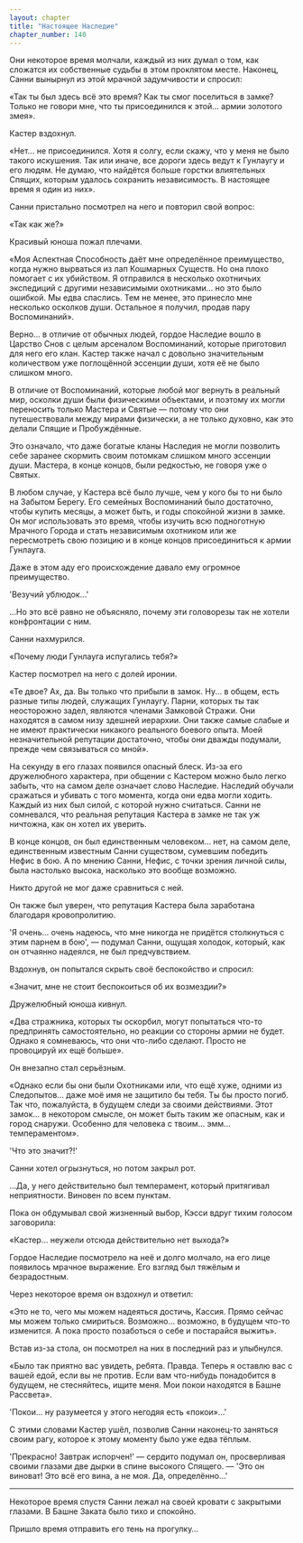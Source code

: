 ```yaml
---
layout: chapter
title: "Настоящее Наследие"
chapter_number: 140
---
```


Они некоторое время молчали, каждый из них думал о том, как сложатся их собственные судьбы в этом проклятом месте. Наконец, Санни вынырнул из этой мрачной задумчивости и спросил:

«Так ты был здесь всё это время? Как ты смог поселиться в замке? Только не говори мне, что ты присоединился к этой... армии золотого змея».

Кастер вздохнул.

«Нет... не присоединился. Хотя я солгу, если скажу, что у меня не было такого искушения. Так или иначе, все дороги здесь ведут к Гунлаугу и его людям. Не думаю, что найдётся больше горстки влиятельных Спящих, которым удалось сохранить независимость. В настоящее время я один из них».

Санни пристально посмотрел на него и повторил свой вопрос:

«Так как же?»

Красивый юноша пожал плечами.

«Моя Аспектная Способность даёт мне определённое преимущество, когда нужно вырваться из лап Кошмарных Существ. Но она плохо помогает с их убийством. Я отправился в несколько охотничьих экспедиций с другими независимыми охотниками... но это было ошибкой. Мы едва спаслись. Тем не менее, это принесло мне несколько осколков души. Остальное я получил, продав пару Воспоминаний».

Верно... в отличие от обычных людей, гордое Наследие вошло в Царство Снов с целым арсеналом Воспоминаний, которые приготовил для него его клан. Кастер также начал с довольно значительным количеством уже поглощённой эссенции души, хотя её не было слишком много.

В отличие от Воспоминаний, которые любой мог вернуть в реальный мир, осколки души были физическими объектами, и поэтому их могли переносить только Мастера и Святые — потому что они путешествовали между мирами физически, а не только духовно, как это делали Спящие и Пробуждённые.

Это означало, что даже богатые кланы Наследия не могли позволить себе заранее скормить своим потомкам слишком много эссенции души. Мастера, в конце концов, были редкостью, не говоря уже о Святых.

В любом случае, у Кастера всё было лучше, чем у кого бы то ни было на Забытом Берегу. Его семейных Воспоминаний было достаточно, чтобы купить месяцы, а может быть, и годы спокойной жизни в замке. Он мог использовать это время, чтобы изучить всю подноготную Мрачного Города и стать независимым охотником или же пересмотреть свою позицию и в конце концов присоединиться к армии Гунлауга.

Даже в этом аду его происхождение давало ему огромное преимущество.

'Везучий ублюдок...'

...Но это всё равно не объясняло, почему эти головорезы так не хотели конфронтации с ним.

Санни нахмурился.

«Почему люди Гунлауга испугались тебя?»

Кастер посмотрел на него с долей иронии.

«Те двое? Ах, да. Вы только что прибыли в замок. Ну... в общем, есть разные типы людей, служащих Гунлаугу. Парни, которых ты так неосторожно задел, являются членами Замковой Стражи. Они находятся в самом низу здешней иерархии. Они также самые слабые и не имеют практически никакого реального боевого опыта. Моей незначительной репутации достаточно, чтобы они дважды подумали, прежде чем связываться со мной».

На секунду в его глазах появился опасный блеск. Из-за его дружелюбного характера, при общении с Кастером можно было легко забыть, что на самом деле означает слово Наследие. Наследий обучали сражаться и убивать с того момента, когда они едва могли ходить. Каждый из них был силой, с которой нужно считаться. Санни не сомневался, что реальная репутация Кастера в замке не так уж ничтожна, как он хотел их уверить.

В конце концов, он был единственным человеком... нет, на самом деле, единственным известным Санни существом, сумевшим победить Нефис в бою. А по мнению Санни, Нефис, с точки зрения личной силы, была настолько высока, насколько это вообще возможно.

Никто другой не мог даже сравниться с ней.

Он также был уверен, что репутация Кастера была заработана благодаря кровопролитию.

'Я очень... очень надеюсь, что мне никогда не придётся столкнуться с этим парнем в бою', — подумал Санни, ощущая холодок, который, как он отчаянно надеялся, не был предчувствием.

Вздохнув, он попытался скрыть своё беспокойство и спросил:

«Значит, мне не стоит беспокоиться об их возмездии?»

Дружелюбный юноша кивнул.

«Два стражника, которых ты оскорбил, могут попытаться что-то предпринять самостоятельно, но реакции со стороны армии не будет. Однако я сомневаюсь, что они что-либо сделают. Просто не провоцируй их ещё больше».

Он внезапно стал серьёзным.

«Однако если бы они были Охотниками или, что ещё хуже, одними из Следопытов... даже моё имя не защитило бы тебя. Ты бы просто погиб. Так что, пожалуйста, в будущем следи за своими действиями. Этот замок... в некотором смысле, он может быть таким же опасным, как и город снаружи. Особенно для человека с твоим... эмм... темпераментом».

'Что это значит?!'

Санни хотел огрызнуться, но потом закрыл рот.

...Да, у него действительно был темперамент, который притягивал неприятности. Виновен по всем пунктам.

Пока он обдумывал свой жизненный выбор, Кэсси вдруг тихим голосом заговорила:

«Кастер... неужели отсюда действительно нет выхода?»

Гордое Наследие посмотрело на неё и долго молчало, на его лице появилось мрачное выражение. Его взгляд был тяжёлым и безрадостным.

Через некоторое время он вздохнул и ответил:

«Это не то, чего мы можем надеяться достичь, Кассия. Прямо сейчас мы можем только смириться. Возможно... возможно, в будущем что-то изменится. А пока просто позаботься о себе и постарайся выжить».

Встав из-за стола, он посмотрел на них в последний раз и улыбнулся.

«Было так приятно вас увидеть, ребята. Правда. Теперь я оставлю вас с вашей едой, если вы не против. Если вам что-нибудь понадобится в будущем, не стесняйтесь, ищите меня. Мои покои находятся в Башне Рассвета».

'Покои... ну разумеется у этого негодяя есть «покои»...'

С этими словами Кастер ушёл, позволив Санни наконец-то заняться своим рагу, которое к этому моменту было уже едва тёплым.

'Прекрасно! Завтрак испорчен!' — сердито подумал он, просверливая своими глазами две дырки в спине высокого Спящего. — 'Это он виноват! Это всё его вина, а не моя. Да, определённо...'

***

Некоторое время спустя Санни лежал на своей кровати с закрытыми глазами. В Башне Заката было тихо и спокойно.

Пришло время отправить его тень на прогулку…